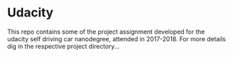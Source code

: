 # Udacity

This repo contains some of the project assignment developed for the udacity self driving car nanodegree, attended in 2017-2018. For more details dig in the respective project directory...